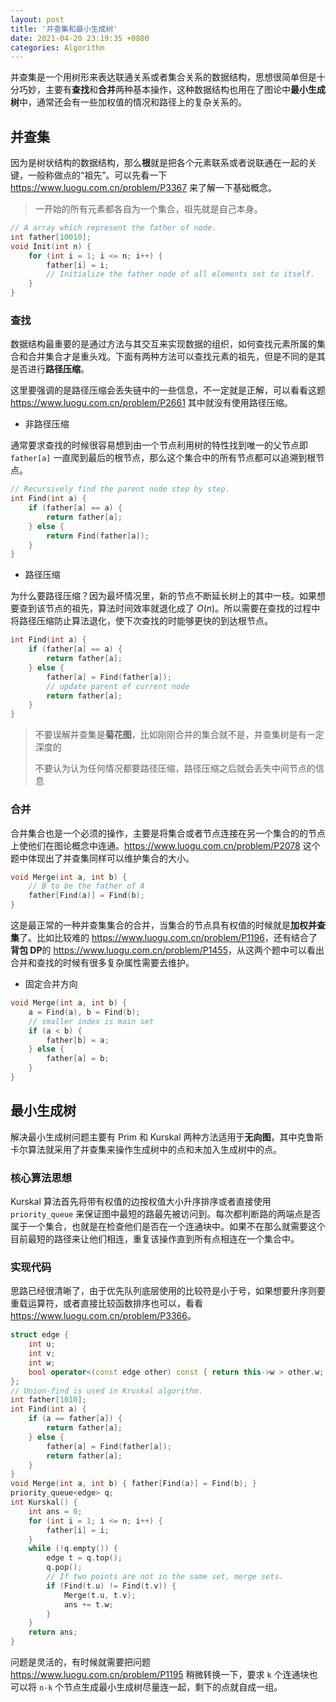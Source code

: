 ```yaml
---
layout: post
title: '并查集和最小生成树'
date: 2021-04-20 23:19:35 +0800
categories: Algorithm
---
```


并查集是一个用树形来表达联通关系或者集合关系的数据结构，思想很简单但是十分巧妙，主要有**查找**和**合并**两种基本操作，这种数据结构也用在了图论中**最小生成树**中，通常还会有一些加权值的情况和路径上的复杂关系的。

## 并查集

因为是树状结构的数据结构，那么**根**就是把各个元素联系或者说联通在一起的关键，一般称做点的“祖先”。可以先看一下 <https://www.luogu.com.cn/problem/P3367> 来了解一下基础概念。

> 一开始的所有元素都各自为一个集合，祖先就是自己本身。

```c++
// A array which represent the father of node.
int father[10010];
void Init(int n) {
    for (int i = 1; i <= n; i++) {
        father[i] = i;
        // Initialize the father node of all elements set to itself.
    }
}
```

### 查找

数据结构最重要的是通过方法与其交互来实现数据的组织，如何查找元素所属的集合和合并集合才是重头戏。下面有两种方法可以查找元素的祖先，但是不同的是其是否进行**路径压缩**。

这里要强调的是路径压缩会丢失链中的一些信息，不一定就是正解，可以看看这题 <https://www.luogu.com.cn/problem/P2661> 其中就没有使用路径压缩。

- 非路径压缩

通常要求查找的时候很容易想到由一个节点利用树的特性找到唯一的父节点即 `father[a]` 一直爬到最后的根节点，那么这个集合中的所有节点都可以追溯到根节点。

```c++
// Recursively find the parent node step by step.
int Find(int a) {
    if (father[a] == a) {
        return father[a];
    } else {
        return Find(father[a]);
    }
}
```

- 路径压缩

为什么要路径压缩？因为最坏情况里，新的节点不断延长树上的其中一枝。如果想要查到该节点的祖先，算法时间效率就退化成了 $O(n)$。所以需要在查找的过程中将路径压缩防止算法退化，使下次查找的时能够更快的到达根节点。

```c++
int Find(int a) {
    if (father[a] == a) {
        return father[a];
    } else {
        father[a] = Find(father[a]);
        // update parent of current node
        return father[a];
    }
}
```

> 不要误解并查集是**菊花图**，比如刚刚合并的集合就不是，并查集树是有一定深度的
>
> 不要认为认为任何情况都要路径压缩，路径压缩之后就会丢失中间节点的信息

### 合并

合并集合也是一个必须的操作，主要是将集合或者节点连接在另一个集合的的节点上使他们在图论概念中连通。<https://www.luogu.com.cn/problem/P2078> 这个题中体现出了并查集同样可以维护集合的大小。

```c++
void Merge(int a, int b) {
    // B to be the father of A
    father[Find(a)] = Find(b);
}
```

这是最正常的一种并查集集合的合并，当集合的节点具有权值的时候就是**加权并查集**了。比如比较难的 <https://www.luogu.com.cn/problem/P1196>，还有结合了**背包 DP**的 <https://www.luogu.com.cn/problem/P1455>，从这两个题中可以看出合并和查找的时候有很多复杂属性需要去维护。

- 固定合并方向

```c++
void Merge(int a, int b) {
    a = Find(a), b = Find(b);
    // smaller index is main set
    if (a < b) {
        father[b] = a;
    } else {
        father[a] = b;
    }
}
```

## 最小生成树

解决最小生成树问题主要有 Prim 和 Kurskal 两种方法适用于**无向图**，其中克鲁斯卡尔算法就采用了并查集来操作生成树中的点和未加入生成树中的点。

### 核心算法思想

Kurskal 算法首先将带有权值的边按权值大小升序排序或者直接使用 `priority_queue` 来保证图中最短的路最先被访问到。每次都判断路的两端点是否属于一个集合，也就是在检查他们是否在一个连通块中。如果不在那么就需要这个目前最短的路径来让他们相连，重复该操作直到所有点相连在一个集合中。

### 实现代码

思路已经很清晰了，由于优先队列底层使用的比较符是小于号，如果想要升序则要重载运算符，或者直接比较函数排序也可以，看看 <https://www.luogu.com.cn/problem/P3366>。

```c++
struct edge {
    int u;
    int v;
    int w;
    bool operator<(const edge other) const { return this->w > other.w; }
};
// Union-find is used in Kruskal algorithm.
int father[1010];
int Find(int a) {
    if (a == father[a]) {
        return father[a];
    } else {
        father[a] = Find(father[a]);
        return father[a];
    }
}
void Merge(int a, int b) { father[Find(a)] = Find(b); }
priority_queue<edge> q;
int Kurskal() {
    int ans = 0;
    for (int i = 1; i <= n; i++) {
        father[i] = i;
    }
    while (!q.empty()) {
        edge t = q.top();
        q.pop();
        // If two points are not in the same set, merge sets.
        if (Find(t.u) != Find(t.v)) {
            Merge(t.u, t.v);
            ans += t.w;
        }
    }
    return ans;
}
```

问题是灵活的，有时候就需要把问题 <https://www.luogu.com.cn/problem/P1195> 稍微转换一下，要求 `k` 个连通块也可以将 `n-k` 个节点生成最小生成树尽量连一起，剩下的点就自成一组。

